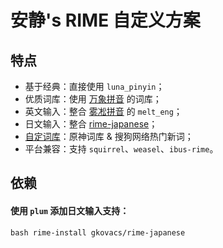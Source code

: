 # 安静's RIME 自定义方案

## 特点

- 基于经典：直接使用 `luna_pinyin`；
- 优质词库：使用 [万象拼音](https://github.com/amzxyz/RIME-LMDG/tree/wanxiang/dicts) 的词库；
- 英文输入：整合 [雾凇拼音](https://github.com/iDvel/rime-ice) 的 `melt_eng`；
- 日文输入：整合 [rime-japanese](https://github.com/gkovacs/rime-japanese)；
- [自定词库](https://github.com/qvshuo/rime-luna-pinyin-custom-dict)：原神词库 & 搜狗网络热门新词；
- 平台兼容：支持 `squirrel`、`weasel`、`ibus-rime`。

## 依赖

#### 使用 `plum` 添加日文输入支持：

```shell
bash rime-install gkovacs/rime-japanese
```
